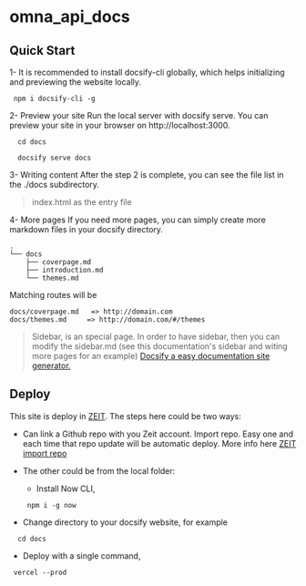 # omna_api_docs

## Quick Start

1- It is recommended to install docsify-cli globally, which helps initializing and previewing the website locally.

```
 npm i docsify-cli -g
```

2- Preview your site
Run the local server with docsify serve. You can preview your site in your browser on http://localhost:3000.

```
  cd docs

  docsify serve docs
```

3- Writing content
After the step 2 is complete, you can see the file list in the ./docs subdirectory.

> index.html as the entry file

4- More pages
If you need more pages, you can simply create more markdown files in your docsify directory. 

```
.
└── docs
    ├── coverpage.md
    ├── introduction.md
    └── themes.md
```

Matching routes will be

```
docs/coverpage.md   => http://domain.com
docs/themes.md     => http://domain.com/#/themes
```

> Sidebar, is an special page. In order to have sidebar, then you can modify the sidebar.md (see this documentation's sidebar and witing more pages for an example)
[Docsify a easy documentation site generator.](https://docsify.js.org/#/more-pages)

## Deploy

This site is deploy in [ZEIT](https://vercel.com). The steps here could be two ways:

- Can link a Github repo with you Zeit account. Import repo. Easy one and each time that repo update will be automatic deploy. More info here [ZEIT import repo](https://vercel.com/import)

- The other could be from the local folder:
  - Install Now CLI, 
  ```
   npm i -g now
  ```
 - Change directory to your docsify website, for example 
  ```
    cd docs
  ```
 - Deploy with a single command, 
 
 ```
  vercel --prod
 ```
